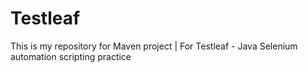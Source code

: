 # Testleaf
This is my repository for Maven project | For Testleaf - Java Selenium automation scripting practice
